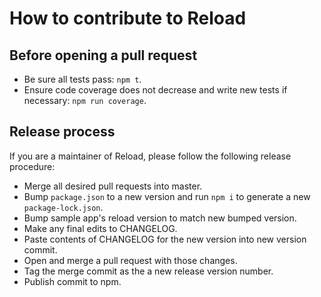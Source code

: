 # How to contribute to Reload

## Before opening a pull request

- Be sure all tests pass: `npm t`.
- Ensure code coverage does not decrease and write new tests if necessary: `npm run coverage`.

## Release process

If you are a maintainer of Reload, please follow the following release procedure:

- Merge all desired pull requests into master.
- Bump `package.json` to a new version and run `npm i` to generate a new `package-lock.json`.
- Bump sample app's reload version to match new bumped version.
- Make any final edits to CHANGELOG.
- Paste contents of CHANGELOG for the new version into new version commit.
- Open and merge a pull request with those changes.
- Tag the merge commit as the a new release version number.
- Publish commit to npm.

